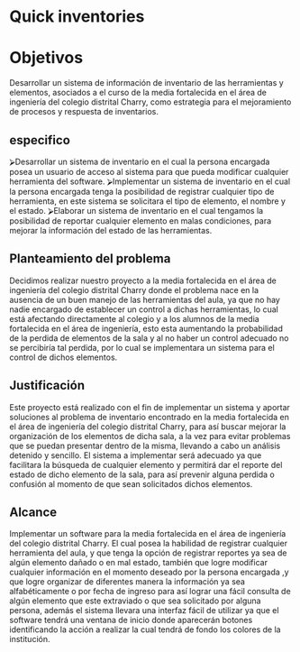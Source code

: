 # Quick inventories




# Objetivos

Desarrollar un sistema de información de inventario de las herramientas y elementos, asociados a el curso de la media fortalecida en el área de ingeniería del colegio distrital Charry, como estrategia para el mejoramiento de procesos y respuesta  de inventarios.
## especifico
⮚Desarrollar un sistema de inventario en el cual la persona encargada posea un usuario de acceso al sistema para que pueda modificar cualquier herramienta del software.
⮚Implementar un sistema de inventario en el cual la persona encargada tenga la posibilidad de registrar cualquier tipo de herramienta, en este sistema se solicitara el tipo de elemento, el nombre y el estado.
⮚Elaborar un sistema de inventario en el cual tengamos la posibilidad de reportar cualquier elemento en malas condiciones, para mejorar la información del estado de las herramientas.

## Planteamiento del problema

Decidimos realizar nuestro proyecto a la media fortalecida en el área de ingeniería del colegio distrital Charry donde el problema nace en la ausencia de un buen manejo de las herramientas del aula, ya que no hay nadie encargado de establecer un control a dichas herramientas, lo cual está afectando directamente al colegio y a los alumnos de la media fortalecida en el área de ingeniería, esto esta aumentando la probabilidad de la perdida de elementos de la sala y al no haber un control adecuado no se percibiría tal perdida, por lo cual se implementara un sistema para el control de dichos elementos.

## Justificación 

Este proyecto está realizado con el fin de implementar un sistema y aportar soluciones al problema de inventario encontrado en la media fortalecida en el área de ingeniería del colegio distrital Charry, para así buscar mejorar la organización de los elementos de dicha sala, a la vez para evitar problemas que se puedan presentar dentro de la misma, llevando a cabo un análisis detenido y sencillo. El sistema a implementar será adecuado ya que facilitara la búsqueda de cualquier elemento y permitirá dar el reporte del estado de dicho elemento de la sala, para así prevenir alguna perdida o confusión al momento de que sean solicitados dichos elementos.

## Alcance

Implementar un software para la media fortalecida en el área de ingeniería del colegio distrital Charry. El cual posea la habilidad de registrar cualquier herramienta del aula, y que tenga la opción de registrar reportes ya sea de algún elemento dañado o en mal estado, también que logre modificar cualquier información en el momento deseado  por la persona encargada ,y que logre organizar de diferentes manera la información  ya sea alfabéticamente o por fecha de ingreso para así lograr una fácil consulta de algún elemento que este extraviado o que sea solicitado por alguna persona, además el sistema llevara una interfaz fácil de utilizar ya que el software tendrá una ventana de inicio donde aparecerán botones identificando la acción a realizar la cual tendrá de fondo los colores de la institución.
